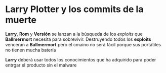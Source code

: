 # Larry Plotter y los commits de la muerte

**Larry**, **Rom** y **Versión** se lanzan a la búsqueda de los *exploits* que **Ballmermort** necesita para sobrevivir.
Destruyendo todos los **exploits** vencerán a **Ballmermort** pero el cmaino no será fácil porque sus portátiles no tienen mucha batería


**Larry** deberá usar todos los conocimientos que ha adquirido para poder entrgar el producto sin el malware
